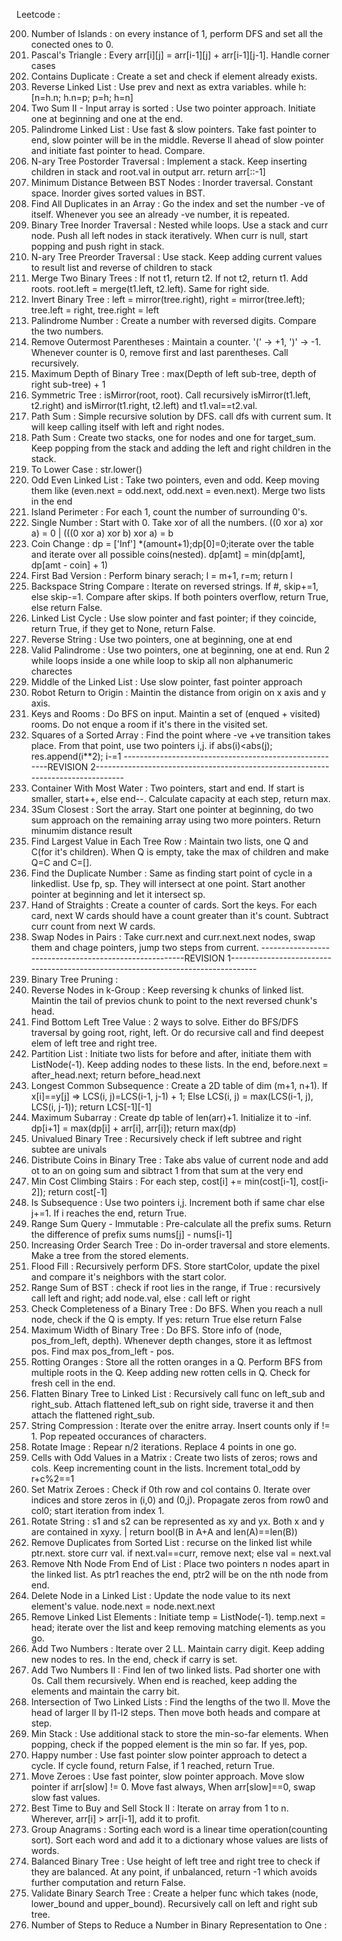 Leetcode :

200. Number of Islands : on every instance of 1, perform DFS and set all the conected ones to 0.
118. Pascal's Triangle : Every arr[i][j] = arr[i-1][j] + arr[i-1][j-1]. Handle corner cases
217. Contains Duplicate : Create a set and check if element already exists.
206. Reverse Linked List : Use prev and next as extra variables. while h: [n=h.n; h.n=p; p=h; h=n]
167. Two Sum II - Input array is sorted : Use two pointer approach. Initiate one at beginning and one at the end.
234. Palindrome Linked List : Use fast & slow pointers. Take fast pointer to end, slow pointer will be in the middle. Reverse ll ahead of slow pointer and initiate fast pointer to head. Compare.
590. N-ary Tree Postorder Traversal : Implement a stack. Keep inserting children in stack and root.val in output arr. return arr[::-1]
783. Minimum Distance Between BST Nodes : Inorder traversal. Constant space. Inorder gives sorted values in BST.
442. Find All Duplicates in an Array : Go the index and set the number -ve of itself. Whenever you see an already -ve number, it is repeated.
94. Binary Tree Inorder Traversal : Nested while loops. Use a stack and curr node. Push all left nodes in stack iteratively. When curr is null, start popping and push right in stack.
589. N-ary Tree Preorder Traversal : Use stack. Keep adding current values to result list and reverse of children to stack
617. Merge Two Binary Trees : If not t1, return t2. If not t2, return t1. Add roots. root.left = merge(t1.left, t2.left). Same for right side.
226. Invert Binary Tree : left = mirror(tree.right), right = mirror(tree.left); tree.left = right, tree.right = left
9. Palindrome Number : Create a number with reversed digits. Compare the two numbers.
1021. Remove Outermost Parentheses : Maintain a counter. '(' -> +1, ')' -> -1. Whenever counter is 0, remove first and last parentheses. Call recursively.
104. Maximum Depth of Binary Tree : max(Depth of left sub-tree, depth of right sub-tree) + 1
101. Symmetric Tree : isMirror(root, root). Call recursively isMirror(t1.left, t2.right) and isMirror(t1.right, t2.left) and t1.val==t2.val. 
112. Path Sum : Simple recursive solution by DFS. call dfs with current sum. It will keep calling itself with left and right nodes.
112. Path Sum : Create two stacks, one for nodes and one for target_sum. Keep popping from the stack and adding the left and right children in the stack.
709. To Lower Case : str.lower()
328. Odd Even Linked List : Take two pointers, even and odd. Keep moving them like (even.next = odd.next, odd.next = even.next). Merge two lists in the end
463. Island Perimeter : For each 1, count the number of surrounding 0's.
136. Single Number : Start with 0. Take xor of all the numbers. ((0 xor a) xor a) = 0 | (((0 xor a) xor b) xor a) = b
322. Coin Change : dp = ['Inf'] *(amount+1);dp[0]=0;iterate over the table and iterate over all possible coins(nested). dp[amt] = min(dp[amt], dp[amt - coin] + 1)
278. First Bad Version : Perform binary serach; l = m+1, r=m; return l
844. Backspace String Compare : Iterate on reversed strings. If #, skip+=1, else skip-=1. Compare after skips. If both pointers overflow, return True, else return False.
141. Linked List Cycle : Use slow pointer and fast pointer; if they coincide, return True, if they get to None, return False.
344. Reverse String : Use two pointers, one at beginning, one at end
125. Valid Palindrome : Use two pointers, one at beginning, one at end. Run 2 while loops inside a one while loop to skip all non alphanumeric charectes
876. Middle of the Linked List : Use slow pointer, fast pointer approach
657. Robot Return to Origin : Maintin the distance from origin on x axis and y axis.
841. Keys and Rooms : Do BFS on input. Maintin a set of (enqued + visited) rooms. Do not enque a room if it's there in the visited set.
977. Squares of a Sorted Array : Find the point where -ve +ve transition takes place. From that point, use two pointers i,j. if abs(i)<abs(j); res.append(i**2); i-=1
-------------------------------------------------------REVISION 2---------------------------------------------------------------------------------
11. Container With Most Water : Two pointers, start and end. If start is smaller, start++, else end--. Calculate capacity at each step, return max.
16. 3Sum Closest : Sort the array. Start one pointer at beginning, do two sum approach on the remaining array using two more pointers. Return minumim distance result
515. Find Largest Value in Each Tree Row : Maintain two lists, one Q and C(for it's children). When Q is empty, take the max of children and make Q=C and C=[].
287. Find the Duplicate Number : Same as finding start point of cycle in a linkedlist. Use fp, sp. They will intersect at one point. Start another pointer at beginning and let it intersect sp.
846. Hand of Straights : Create a counter of cards. Sort the keys. For each card, next W cards should have a count greater than it's count. Subtract curr count from next W cards.
24. Swap Nodes in Pairs : Take curr.next and curr.next.next nodes, swap them and chage pointers, jump two steps from current.
-------------------------------------------------------REVISION 1---------------------------------------------------------------------------------
814. Binary Tree Pruning : 
25. Reverse Nodes in k-Group : Keep reversing k chunks of linked list. Maintin the tail of previos chunk to point to the next reversed chunk's head.
513. Find Bottom Left Tree Value : 2 ways to solve. Either do BFS/DFS traversal by going root, right, left. Or do recursive call and find deepest elem of left tree and right tree.
86. Partition List : Initiate two lists for before and after, initiate them with ListNode(-1). Keep adding nodes to these lists. In the end, before.next = after_head.next; return before_head.next
1143. Longest Common Subsequence : Create a 2D table of dim (m+1, n+1). If x[i]==y[j] => LCS(i, j)=LCS(i-1, j-1) + 1; Else LCS(i, j) = max(LCS(i-1, j), LCS(i, j-1)); return LCS[-1][-1]
53. Maximum Subarray : Create dp table of len(arr)+1. Initialize it to -inf. dp[i+1] = max(dp[i] + arr[i], arr[i]); return max(dp)
965. Univalued Binary Tree : Recursively check if left subtree and right subtee are univals
979. Distribute Coins in Binary Tree : Take abs value of current node and add ot to an on going sum and sibtract 1 from that sum at the very end	
746. Min Cost Climbing Stairs : For each step, cost[i] += min(cost[i-1], cost[i-2]); return cost[-1]
392. Is Subsequence : Use two pointers i,j. Increment both if same char else j+=1. If i reaches the end, return True.
303. Range Sum Query - Immutable : Pre-calculate all the prefix sums. Return the difference of prefix sums nums[j] - nums[i-1]
897. Increasing Order Search Tree : Do in-order traversal and store elements. Make a tree from the stored elements.
733. Flood Fill : Recursively perform DFS. Store startColor, update the pixel and compare it's neighbors with the start color.
938. Range Sum of BST : check if root lies in the range, if True : recursively call left and right; add node.val, else : call left or right 
958. Check Completeness of a Binary Tree : Do BFS. When you reach a null node, check if the Q is empty. If yes: return True else return False
662. Maximum Width of Binary Tree : Do BFS. Store info of (node, pos_from_left, depth). Whenever depth changes, store it as leftmost pos. Find max pos_from_left - pos.
994. Rotting Oranges : Store all the rotten oranges in a Q. Perform BFS from multiple roots in the Q. Keep adding new rotten cells in Q. Check for fresh cell in the end.
114. Flatten Binary Tree to Linked List : Recursively call func on left_sub and right_sub. Attach flattened left_sub on right side, traverse it and then attach the flattened right_sub.
443. String Compression : Iterate over the enitre array. Insert counts only if != 1. Pop repeated occurances of characters.
48. Rotate Image : Repear n/2 iterations. Replace 4 points in one go.
1252. Cells with Odd Values in a Matrix : Create two lists of zeros; rows and cols. Keep incrementing count in the lists. Increment total_odd by r+c%2==1
73. Set Matrix Zeroes : Check if 0th row and col contains 0. Iterate over indices and store zeros in (i,0) and (0,j). Propagate zeros from row0 and col0; start iteration from index 1.
796. Rotate String : s1 and s2 can be represented as xy and yx. Both x and y are contained in xyxy. | return bool(B in A+A and len(A)==len(B))
83. Remove Duplicates from Sorted List : recurse on the linked list while ptr.next. store curr val. if next.val==curr, remove next; else val = next.val
19. Remove Nth Node From End of List : Place two pointers n nodes apart in the linked list. As ptr1 reaches the end, ptr2 will be on the nth node from end.
237. Delete Node in a Linked List : Update the node value to its next element's value. node.next = node.next.next 
203. Remove Linked List Elements : Initiate temp = ListNode(-1). temp.next = head; iterate over the list and keep removing matching elements as you go. 
2. Add Two Numbers : Iterate over 2 LL. Maintain carry digit. Keep adding new nodes to res. In the end, check if carry is set.
445. Add Two Numbers II : Find len of two linked lists. Pad shorter one with 0s. Call them recursively. When end is reached, keep adding the elements and maintain the carry bit.
160. Intersection of Two Linked Lists : Find the lengths of the two ll. Move the head of larger ll by l1-l2 steps. Then move both heads and compare at step.
155. Min Stack : Use additional stack to store the min-so-far elements. When popping, check if the popped element is the min so far. If yes, pop.
202. Happy number : Use fast pointer slow pointer approach to detect a cycle. If cycle found, return False, if 1 reached, return True.
283. Move Zeroes : Use fast pointer, slow pointer approach. Move slow pointer if arr[slow] != 0. Move fast always, When arr[slow]==0, swap slow fast values.
122. Best Time to Buy and Sell Stock II : Iterate on array from 1 to n. Wherever, arr[i] > arr[i-1], add it to profit.
49. Group Anagrams : Sorting each word is a linear time operation(counting sort). Sort each word and add it to a dictionary whose values are lists of words. 
110. Balanced Binary Tree : Use height of left tree and right tree to check if they are balanced. At any point, if unbalanced, return -1 which avoids further computation and return False.
98. Validate Binary Search Tree : Create a helper func which takes (node, lower_bound and upper_bound). Recursively call on left and right sub tree.
1404. Number of Steps to Reduce a Number in Binary Representation to One : 